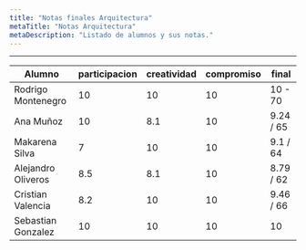 ```yaml
---
title: "Notas finales Arquitectura"
metaTitle: "Notas Arquitectura"
metaDescription: "Listado de alumnos y sus notas."
---
```


---
| Alumno | participacion | creatividad | compromiso | final |
|---|---|---|---|---|
| Rodrigo Montenegro | 10 | 10  | 10  | 10 - 70 |
| Ana Muñoz | 10 | 8.1  |  10 | 9.24 / 65 |
| Makarena Silva | 7 | 10  | 10  |   9.1 / 64 |
| Alejandro Oliveros | 8.5 | 8.1  | 10  |  8.79 / 62 |
| Cristian Valencia | 8.2 | 10  | 10  | 9.46 / 66 |
| Sebastian Gonzalez | 10 | 10  | 10  | 10 |












